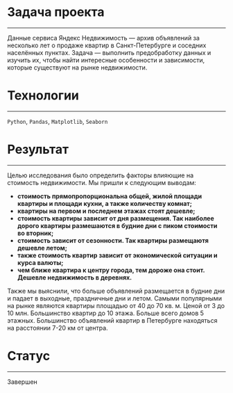 # Задача проекта
---
Данные сервиса Яндекс Недвижимость — архив объявлений за несколько лет о продаже квартир в Санкт-Петербурге и соседних населённых пунктах.
Задача — выполнить предобработку данных и изучить их, чтобы найти интересные особенности и зависимости, которые существуют на рынке недвижимости.

# Технологии
---
`Python`, `Pandas`, `Matplotlib`, `Seaborn`

# Результат
---
Целью исследования было определить факторы влияющие на стоимость недвижимости. Мы пришли к следующим выводам:

- **стоимость прямопропорциональна общей, жилой площади квартиры и площади кухни, а также количеству комнат;**
- **квартиры на первом и последнем этажах стоят дешевле;**
- **стоимость квартиры зависит от дня размещения. Так наиболее дорого квартиры размешаются в будние дни с пиком стоимости во вторник;**
- **стоимость зависит от сезонности. Так квартиры размещаютя дешевле летом;**
- **также стоимость квартир зависит от экономической ситуации и курса валюты;**
- **чем ближе квартира к центру города, тем дороже она стоит. Дешевле недвижимость в деревнях.**

Также мы выяснили, что больше объявлений размещается в будние дни и падает в выходные, праздничные дни и летом.
Самыми популярными на рынке являются квартиры площадью от 40 до 70 кв. м. Ценой от 3 до 10 млн. Большинство квартир до 10 этажа. Больше всего домов 5 этажных. Большинство объявлений квартир в Петербурге находяться на расстоянии 7-20 км от центра.

# Статус
---
Завершен